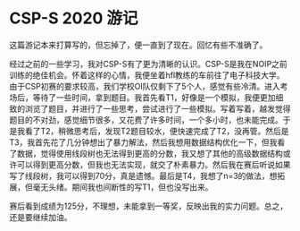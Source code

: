 # CSP-S 2020 游记

这篇游记本来打算写的，但忘掉了，便一直到了现在。回忆有些不准确了。

经过之前的一些学习，我对CSP-S有了更为清晰的认识。CSP-S是我在NOIP之前训练的绝佳机会。怀着这样的心情，我便坐着hfl教练的车前往了电子科技大学。由于CSP初赛的要求较高，我们学校OI队仅剩下了5个人，感觉有些冷清。进入考场后，等待了一些时间，拿到题目。我首先看T1，好像是一个模拟，我便更加细致的浏览了题目，并进行了一些思考，尝试进行了一些模拟。写着写着，越发觉得题目的不对劲，感觉细节很多，又花费了许多时间，一个多小时，也未能完成。于是我看了T2，稍微思考后，发现T2题目较水，便快速完成了T2，没再管。然后是T3，我首先花了几分钟想出了暴力解法，然后我想用数据结构优化一下，但我看了数据，觉得使用线段树也无法得到更高的分数，我又想了其他的高级数据结构或许可以得到更高分数，但我也无法实现，就交了朴素暴力。然后我在赛后听说如果写了线段树，我可以得到70分，真是遗憾。最后是T4，我想了n=3的做法，想拓展，但毫无头绪。期间我也间断性的写T1，但也没写出来。

赛后看到成绩为125分，不理想，未能拿到一等奖，反映出我的实力问题。总之，还是要继续加油。
